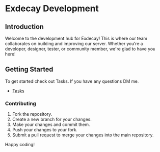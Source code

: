 # Exdecay Development

## Introduction

Welcome to the development hub for Exdecay! This is where our team collaborates on building and improving our server. Whether you're a developer, designer, tester, or community member, we're glad to have you here!

## Getting Started

To get started check out Tasks. If you have any questions DM me.

- [Tasks](URL "https://github.com/Grvdigger/Exdecay-Github/tree/main/Tasks")
 

### Contributing

1. Fork the repository.
2. Create a new branch for your changes.
3. Make your changes and commit them.
4. Push your changes to your fork.
5. Submit a pull request to merge your changes into the main repository.

Happy coding!

